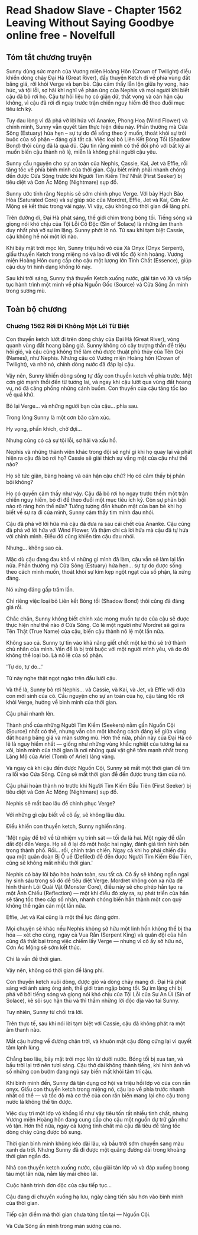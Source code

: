 # Read Shadow Slave - Chapter 1562 Leaving Without Saying Goodbye online free - Novelfull

## Tóm tắt chương truyện

Sunny dùng sức mạnh của Vương miện Hoàng Hôn (Crown of Twilight) điều khiển dòng chảy Đại Hà (Great River), đẩy thuyền Ketch đi về phía vùng đất băng giá, rời khỏi Verge và bạn bè. Cậu cảm thấy lẫn lộn giữa hy vọng, háo hức, và tội lỗi, sợ hãi khi nghĩ về phản ứng của Nephis và mọi người khi biết cậu đã bỏ rơi họ. Cậu tự hỏi liệu họ có giận dữ, thất vọng và oán hận cậu không, vì cậu đã rời đi ngay trước trận chiến nguy hiểm để theo đuổi mục tiêu ích kỷ.

Tuy đau lòng vì đã phá vỡ lời hứa với Ananke, Phong Hoa (Wind Flower) và chính mình, Sunny vẫn quyết tâm thực hiện điều này. Phần thưởng mà Cửa Sông (Estuary) hứa hẹn – sự tự do để sống theo ý muốn, thoát khỏi sự trói buộc của số phận – đáng giá tất cả. Việc loại bỏ Liên Kết Bóng Tối (Shadow Bond) thôi cũng đã là quá đủ. Cậu tin rằng mình có thể đối phó với bất kỳ ai muốn biến cậu thành nô lệ, miễn là không phải người cậu yêu.

Sunny cầu nguyện cho sự an toàn của Nephis, Cassie, Kai, Jet và Effie, rồi tăng tốc về phía bình minh của thời gian. Cậu biết mình phải nhanh chóng đến được Cửa Sông trước khi Người Tìm Kiếm Thứ Nhất (First Seeker) bị tiêu diệt và Cơn Ác Mộng (Nightmare) sụp đổ.

Sunny ước tính rằng Nephis sẽ sớm chinh phục Verge. Với bảy Hạch Bão Hòa (Saturated Core) và sự giúp sức của Mordret, Effie, Jet và Kai, Cơn Ác Mộng sẽ kết thúc trong vài ngày. Vì vậy, cậu không có thời gian để lãng phí.

Trên đường đi, Đại Hà phát sáng, thế giới chìm trong bóng tối. Tiếng sóng và giọng nói khó chịu của Tội Lỗi Cô Độc (Sin of Solace) là những âm thanh duy nhất phá vỡ sự im lặng. Sunny phớt lờ nó. Từ sau khi tạm biệt Cassie, cậu không hề nói một lời nào.

Khi bảy mặt trời mọc lên, Sunny triệu hồi vỏ của Xà Onyx (Onyx Serpent), giấu thuyền Ketch trong miệng nó và lao đi với tốc độ kinh hoàng. Vương miện Hoàng Hôn cung cấp cho cậu một lượng lớn Tinh Chất (Essence), giúp cậu duy trì hình dạng khổng lồ này.

Sau khi trời sáng, Sunny thả thuyền Ketch xuống nước, giải tán vỏ Xà và tiếp tục hành trình một mình về phía Nguồn Gốc (Source) và Cửa Sông ẩn mình trong sương mù.

## Toàn bộ chương

### Chương 1562 Rời Đi Không Một Lời Từ Biệt

Con thuyền ketch lướt đi trên dòng chảy của Đại Hà (Great River), vòng quanh vùng đất hoang băng giá. Sunny không có cây trượng thần để triệu hồi gió, và cậu cũng không thể làm chủ được thuật phù thủy của Tên Gọi (Names), như Nephis. Nhưng cậu có Vương miện Hoàng hôn (Crown of Twilight), và nhờ nó, chính dòng nước đã đáp lại cậu.

Vậy nên, Sunny khiến dòng sông tự đẩy con thuyền ketch về phía trước. Một cơn gió mạnh thổi đến từ tương lai, và ngay khi cậu lướt qua vùng đất hoang vu, nó đã căng phồng những cánh buồm. Con thuyền của cậu tăng tốc lao về quá khứ.

Bỏ lại Verge… và những người bạn của cậu… phía sau.

Trong lòng Sunny là một cơn bão cảm xúc.

Hy vọng, phấn khích, chờ đợi…

Nhưng cũng có cả sự tội lỗi, sợ hãi và xấu hổ.

Nephis và những thành viên khác trong đội sẽ nghĩ gì khi họ quay lại và phát hiện ra cậu đã bỏ rơi họ? Cassie sẽ giải thích sự vắng mặt của cậu như thế nào?

Họ sẽ tức giận, bàng hoàng và oán hận cậu chứ? Họ có cảm thấy bị phản bội không?

Họ có quyền cảm thấy như vậy. Cậu đã bỏ rơi họ ngay trước thềm một trận chiến nguy hiểm, bỏ đi để theo đuổi một mục tiêu ích kỷ. Còn sự phản bội nào rõ ràng hơn thế nữa? Tưởng tượng đến khuôn mặt của bạn bè khi họ biết về sự ra đi của mình, Sunny cảm thấy tim mình đau nhói.

Cậu đã phá vỡ lời hứa mà cậu đã đưa ra sau cái chết của Ananke. Cậu cũng đã phá vỡ lời hứa với Wind Flower. Và thậm chí cả lời hứa mà cậu đã tự hứa với chính mình. Điều đó cũng khiến tim cậu đau nhói.

Nhưng… không sao cả.

Mặc dù cậu đang đau khổ vì những gì mình đã làm, cậu vẫn sẽ làm lại lần nữa. Phần thưởng mà Cửa Sông (Estuary) hứa hẹn… sự tự do được sống theo cách mình muốn, thoát khỏi sự kìm kẹp ngột ngạt của số phận, là xứng đáng.

Nó xứng đáng gấp trăm lần.

Chỉ riêng việc loại bỏ Liên kết Bóng tối (Shadow Bond) thôi cũng đã đáng giá rồi.

Chắc chắn, Sunny không biết chính xác mong muốn tự do của cậu sẽ được thực hiện như thế nào ở Cửa Sông. Có lẽ một người như Mordret sẽ gọi ra Tên Thật (True Name) của cậu, biến cậu thành nô lệ một lần nữa.

Không sao cả. Sunny tự tin vào khả năng giết chết một kẻ thù sẽ trở thành chủ nhân của mình. Vấn đề là bị trói buộc với một người mình yêu, và do đó không thể loại bỏ. Là nô lệ của số phận.

'Tự do, tự do…'

Từ này nghe thật ngọt ngào trên đầu lưỡi cậu.

Và thế là, Sunny bỏ rơi Nephis… và Cassie, và Kai, và Jet, và Effie với đứa con mới sinh của cô. Cầu nguyện cho sự an toàn của họ, cậu tăng tốc rời khỏi Verge, hướng về bình minh của thời gian.

Cậu phải nhanh lên.

Thành phố của những Người Tìm Kiếm (Seekers) nằm gần Nguồn Cội (Source) nhất có thể, nhưng vẫn còn một khoảng cách đáng kể giữa vùng đất hoang băng giá và màn sương mù. Hơn thế nữa, phần này của Đại Hà có lẽ là nguy hiểm nhất — giống như những vùng khắc nghiệt của tương lai xa xôi, bình minh của thời gian là nơi những quái vật ghê tởm mạnh nhất trong Lăng Mộ của Ariel (Tomb of Ariel) lảng vảng.

Và ngay cả khi cậu đến được Nguồn Cội, Sunny sẽ mất một thời gian để tìm ra lối vào Cửa Sông. Cũng sẽ mất thời gian để đến được trung tâm của nó.

Cậu phải hoàn thành nó trước khi Người Tìm Kiếm Đầu Tiên (First Seeker) bị tiêu diệt và Cơn Ác Mộng (Nightmare) sụp đổ.

Nephis sẽ mất bao lâu để chinh phục Verge?

Với những gì cậu biết về cô ấy, sẽ không lâu đâu.

Điều khiển con thuyền ketch, Sunny nghiến răng.

'Một ngày để trở về từ nhiệm vụ trinh sát — tối đa là hai. Một ngày để dẫn dắt đội đến Verge. Họ sẽ ở lại đó một hoặc hai ngày, đánh giá tình hình bên trong thành phố. Rồi… rồi, chính trận chiến. Ngay cả khi họ phải chiến đấu qua một quân đoàn Bị Ô uế (Defiled) để đến được Người Tìm Kiếm Đầu Tiên, cũng sẽ không mất nhiều thời gian.'

Nephis có bảy lõi bão hòa hoàn toàn, sau tất cả. Cô ấy sẽ không ngần ngại hy sinh sáu trong số đó để tiêu diệt Verge. Mordret không còn xa nữa để hình thành Lõi Quái Vật (Monster Core), điều này sẽ cho phép hắn tạo ra một Ảnh Chiếu (Reflection) — một khi điều đó xảy ra, sự phát triển của hắn sẽ tăng tốc theo cấp số nhân, nhanh chóng biến hắn thành một con quỷ không thể ngăn cản một lần nữa.

Effie, Jet và Kai cũng là một thế lực đáng gờm.

Mọi chuyện sẽ khác nếu Nephis không sở hữu một linh hồn không thể bị tha hóa — xét cho cùng, ngay cả Vua Rắn (Serpent King) và quân đội của hắn cũng đã thất bại trong việc chiếm lấy Verge — nhưng vì cô ấy sở hữu nó, Cơn Ác Mộng sẽ sớm kết thúc.

Chỉ là vấn đề thời gian.

Vậy nên, không có thời gian để lãng phí.

Con thuyền ketch xuôi dòng, được gió và dòng chảy mang đi. Đại Hà phát sáng với ánh sáng óng ánh, thế giới tràn ngập bóng tối. Sự im lặng chỉ bị phá vỡ bởi tiếng sóng và giọng nói khó chịu của Tội Lỗi của Sự An Ủi (Sin of Solace), kẻ sôi sục hận thù và thì thầm những lời độc địa vào tai Sunny.

Tuy nhiên, Sunny từ chối trả lời.

Trên thực tế, sau khi nói lời tạm biệt với Cassie, cậu đã không phát ra một âm thanh nào.

Mắt cậu hướng về đường chân trời, và khuôn mặt cậu đông cứng lại vì quyết tâm lạnh lùng.

Chẳng bao lâu, bảy mặt trời mọc lên từ dưới nước. Bóng tối bị xua tan, và bầu trời lại trở nên tươi sáng. Cậu thở dài không thành tiếng, khi hình ảnh vô số những con bướm đang ngủ say biến mất khỏi tâm trí cậu.

Khi bình minh đến, Sunny đã tận dụng cơ hội và triệu hồi lớp vỏ của con rắn onyx. Giấu con thuyền ketch trong miệng nó, cậu lao về phía trước nhanh nhất có thể — và tốc độ mà cơ thể của con rắn biển mang lại cho cậu trong nước là không thể tin được.

Việc duy trì một lớp vỏ khổng lồ như vậy tiêu tốn rất nhiều tinh chất, nhưng Vương miện Hoàng hôn đang cung cấp cho cậu một nguồn dự trữ gần như vô tận. Hơn thế nữa, ngay cả lượng tinh chất mà cậu đã tiêu để tăng tốc dòng chảy cũng được bổ sung.

Thời gian bình minh không kéo dài lâu, và bầu trời sớm chuyển sang màu xanh da trời. Nhưng Sunny đã đi được một quãng đường dài trong khoảng thời gian ngắn đó.

Nhả con thuyền ketch xuống nước, cậu giải tán lớp vỏ và đáp xuống boong tàu một lần nữa, nắm lấy mái chèo lái.

Cuộc hành trình đơn độc của cậu tiếp tục…

Cậu đang di chuyển xuống hạ lưu, ngày càng tiến sâu hơn vào bình minh của thời gian.

Tiếp cận điểm mà thời gian chưa từng tồn tại — Nguồn Cội.

Và Cửa Sông ẩn mình trong màn sương của nó.